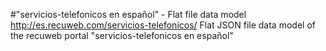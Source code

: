 #"servicios-telefonicos en español" - Flat file data model
http://es.recuweb.com/servicios-telefonicos/
Flat JSON file data model of the recuweb portal "servicios-telefonicos en español"
